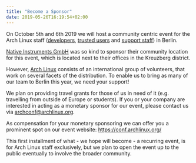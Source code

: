 ```yaml
---
title: "Become a Sponsor"
date: 2019-05-26T16:19:54+02:00
---
```


On October 5th and 6th 2019 we will host a community centric event for the Arch
Linux staff ([developers](https://www.archlinux.org/people/developers/),
[trusted users](https://www.archlinux.org/people/trusted-users/) and [support
staff](https://www.archlinux.org/people/support-staff/)) in Berlin.

[Native Instruments GmbH](https://www.native-instruments.com/en/) was so kind
to sponsor their community location for this event, which is located next to
their offices in the Kreuzberg district.

However, [Arch Linux](https://archlinux.org) consists of an international group
of volunteers, that work on several facets of the distribution. To enable us to
bring as many of our team to Berlin this year, we need your support!

We plan on providing travel grants for those of us in need of it (e.g.
travelling from outside of Europe or students). If you or your company are
interested in acting as a monetary sponsor for our event, please contact us via
[archconf@archlinux.org](mailto:archconf@archlinux.org).

As compensation for your monetary sponsoring we can offer you a prominent spot
on our event website: https://conf.archlinux.org/

This first installment of what - we hope will become - a recurring event, is
for Arch Linux staff exclusively, but we plan to open the event up to the
public eventually to involve the broader community.

